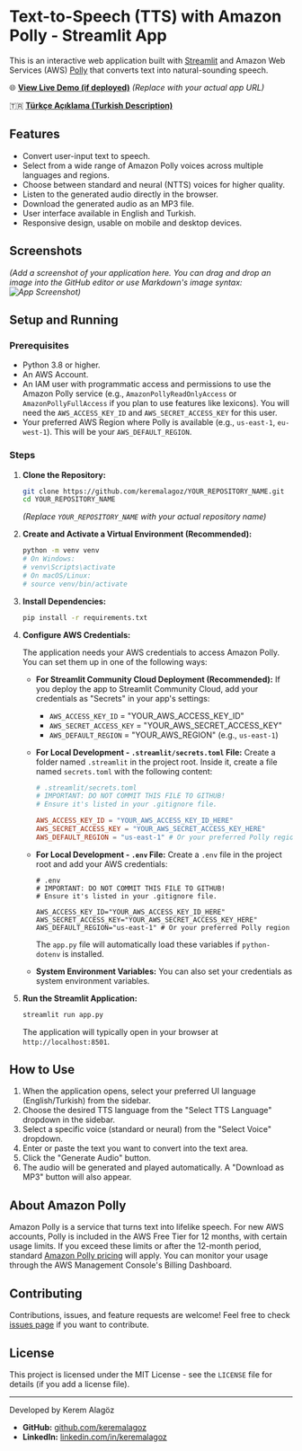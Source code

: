 # Text-to-Speech (TTS) with Amazon Polly - Streamlit App

This is an interactive web application built with [Streamlit](https://streamlit.io/) and Amazon Web Services (AWS) [Polly](https://aws.amazon.com/polly/) that converts text into natural-sounding speech.

🌐 **[View Live Demo (if deployed)](YOUR_STREAMLIT_APP_URL_HERE)**  _(Replace with your actual app URL)_

🇹🇷 **[Türkçe Açıklama (Turkish Description)](README_tr.md)**

## Features

*   Convert user-input text to speech.
*   Select from a wide range of Amazon Polly voices across multiple languages and regions.
*   Choose between standard and neural (NTTS) voices for higher quality.
*   Listen to the generated audio directly in the browser.
*   Download the generated audio as an MP3 file.
*   User interface available in English and Turkish.
*   Responsive design, usable on mobile and desktop devices.

## Screenshots

_(Add a screenshot of your application here. You can drag and drop an image into the GitHub editor or use Markdown's image syntax: ![App Screenshot](path/to/your/screenshot.png))_

## Setup and Running

### Prerequisites

*   Python 3.8 or higher.
*   An AWS Account.
*   An IAM user with programmatic access and permissions to use the Amazon Polly service (e.g., `AmazonPollyReadOnlyAccess` or `AmazonPollyFullAccess` if you plan to use features like lexicons). You will need the `AWS_ACCESS_KEY_ID` and `AWS_SECRET_ACCESS_KEY` for this user.
*   Your preferred AWS Region where Polly is available (e.g., `us-east-1`, `eu-west-1`). This will be your `AWS_DEFAULT_REGION`.

### Steps

1.  **Clone the Repository:**
    ```bash
    git clone https://github.com/keremalagoz/YOUR_REPOSITORY_NAME.git
    cd YOUR_REPOSITORY_NAME
    ```
    _(Replace `YOUR_REPOSITORY_NAME` with your actual repository name)_

2.  **Create and Activate a Virtual Environment (Recommended):**
    ```bash
    python -m venv venv
    # On Windows:
    # venv\Scripts\activate
    # On macOS/Linux:
    # source venv/bin/activate
    ```

3.  **Install Dependencies:**
    ```bash
    pip install -r requirements.txt
    ```

4.  **Configure AWS Credentials:**

    The application needs your AWS credentials to access Amazon Polly. You can set them up in one of the following ways:

    *   **For Streamlit Community Cloud Deployment (Recommended):**
        If you deploy the app to Streamlit Community Cloud, add your credentials as "Secrets" in your app's settings:
        *   `AWS_ACCESS_KEY_ID` = "YOUR_AWS_ACCESS_KEY_ID"
        *   `AWS_SECRET_ACCESS_KEY` = "YOUR_AWS_SECRET_ACCESS_KEY"
        *   `AWS_DEFAULT_REGION` = "YOUR_AWS_REGION" (e.g., `us-east-1`)

    *   **For Local Development - `.streamlit/secrets.toml` File:**
        Create a folder named `.streamlit` in the project root. Inside it, create a file named `secrets.toml` with the following content:
        ```toml
        # .streamlit/secrets.toml
        # IMPORTANT: DO NOT COMMIT THIS FILE TO GITHUB!
        # Ensure it's listed in your .gitignore file.

        AWS_ACCESS_KEY_ID = "YOUR_AWS_ACCESS_KEY_ID_HERE"
        AWS_SECRET_ACCESS_KEY = "YOUR_AWS_SECRET_ACCESS_KEY_HERE"
        AWS_DEFAULT_REGION = "us-east-1" # Or your preferred Polly region
        ```

    *   **For Local Development - `.env` File:**
        Create a `.env` file in the project root and add your AWS credentials:
        ```env
        # .env
        # IMPORTANT: DO NOT COMMIT THIS FILE TO GITHUB!
        # Ensure it's listed in your .gitignore file.

        AWS_ACCESS_KEY_ID="YOUR_AWS_ACCESS_KEY_ID_HERE"
        AWS_SECRET_ACCESS_KEY="YOUR_AWS_SECRET_ACCESS_KEY_HERE"
        AWS_DEFAULT_REGION="us-east-1" # Or your preferred Polly region
        ```
        The `app.py` file will automatically load these variables if `python-dotenv` is installed.

    *   **System Environment Variables:** You can also set your credentials as system environment variables.

5.  **Run the Streamlit Application:**
    ```bash
    streamlit run app.py
    ```
    The application will typically open in your browser at `http://localhost:8501`.

## How to Use

1.  When the application opens, select your preferred UI language (English/Turkish) from the sidebar.
2.  Choose the desired TTS language from the "Select TTS Language" dropdown in the sidebar.
3.  Select a specific voice (standard or neural) from the "Select Voice" dropdown.
4.  Enter or paste the text you want to convert into the text area.
5.  Click the "Generate Audio" button.
6.  The audio will be generated and played automatically. A "Download as MP3" button will also appear.

## About Amazon Polly

Amazon Polly is a service that turns text into lifelike speech. For new AWS accounts, Polly is included in the AWS Free Tier for 12 months, with certain usage limits. If you exceed these limits or after the 12-month period, standard [Amazon Polly pricing](https://aws.amazon.com/polly/pricing/) will apply. You can monitor your usage through the AWS Management Console's Billing Dashboard.

## Contributing

Contributions, issues, and feature requests are welcome! Feel free to check [issues page](https://github.com/keremalagoz/YOUR_REPOSITORY_NAME/issues) if you want to contribute.

## License

This project is licensed under the MIT License - see the `LICENSE` file for details (if you add a license file).

---

Developed by Kerem Alagöz
*   **GitHub:** [github.com/keremalagoz](https://github.com/keremalagoz)
*   **LinkedIn:** [linkedin.com/in/keremalagoz](https://www.linkedin.com/in/keremalagoz)
